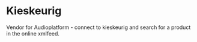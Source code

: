 # Kieskeurig

Vendor for Audioplatform - connect to kieskeurig and search for a product in the online xmlfeed.